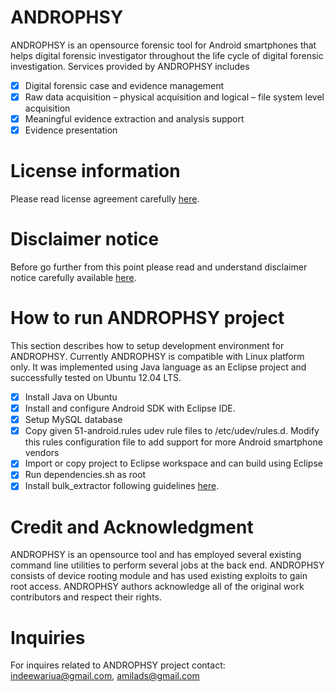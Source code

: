 # ANDROPHSY 
ANDROPHSY is an opensource forensic tool for Android smartphones that helps digital forensic investigator throughout the life cycle of digital forensic investigation. Services provided by ANDROPHSY includes

- [x] Digital forensic case and evidence management
- [x]	Raw data acquisition – physical acquisition and logical – file system level acquisition
- [x]	Meaningful evidence extraction and analysis support
- [x]	Evidence presentation

# License information
Please read license agreement carefully [here](https://github.com/scorelab/Androspy/blob/master/LICENSE).

# Disclaimer notice
Before go further from this point please read and understand disclaimer notice carefully available [here](https://github.com/scorelab/Androspy/blob/master/disclaimer.txt).

# How to run ANDROPHSY project
This section describes how to setup development environment for ANDROPHSY. Currently ANDROPHSY is compatible with Linux platform only. It was implemented using Java language as an Eclipse project and successfully tested on Ubuntu 12.04 LTS. 

- [x] Install Java on Ubuntu
- [x] Install and configure Android SDK with Eclipse IDE.
- [x] Setup MySQL database
- [x] Copy given 51-android.rules udev rule files to /etc/udev/rules.d. Modify this rules configuration file to add support for more Android smartphone vendors 
- [x] Import or copy project to Eclipse workspace and can build using Eclipse
- [x] Run dependencies.sh as root
- [x] Install bulk_extractor following guidelines [here](https://github.com/simsong/bulk_extractor/wiki/Installing-bulk_extractor).

# Credit and Acknowledgment
ANDROPHSY is an opensource tool and has employed several existing command line utilities to perform several jobs at the back end. ANDROPHSY consists of device rooting module and has used existing exploits to gain root access. ANDROPHSY authors acknowledge all of the original work contributors and respect their rights. 

# Inquiries
For inquires related to ANDROPHSY project contact: indeewariua@gmail.com, amilads@gmail.com
 

